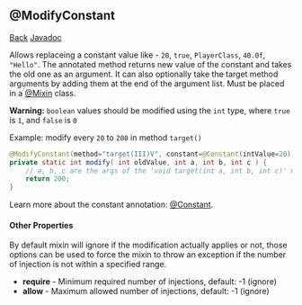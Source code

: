 ## @ModifyConstant
[Back](mixins.md) [Javadoc](https://jenkins.liteloader.com/view/Other/job/Mixin/javadoc/org/spongepowered/asm/mixin/injection/ModifyConstant.html)

Allows replaceing a constant value like - `20`, `true`, `PlayerClass`, `40.0f`, `"Hello"`. The annotated method returns new value of the constant and takes the old one as an argument. It can also optionally take the target method arguments by adding them at the end of the argument list. Must be placed in a [@Mixin](mixin.md) class.

**Warning:** `boolean` values should be modified using the `int` type, where `true` is `1`, and `false` is `0`

Example: modify every `20` to `200` in method `target()`
```java
@ModifyConstant(method="target(III)V", constant=@Constant(intValue=20))
private static int modify( int oldValue, int a, int b, int c ) {
	// a, b, c are the args of the 'void target(int a, int b, int c)' method
	return 200;
}
```

Learn more about the constant annotation: [@Constant](constant.md).

#### Other Properties
By default mixin will ignore if the modification actually applies or not, those options can be used to force the mixin to throw an exception if the number of injection is not within a specified range.

* **require** - Minimum required number of injections, default: -1 (ignore)
* **allow** - Maximum allowed number of injections, default: -1 (ignore)


